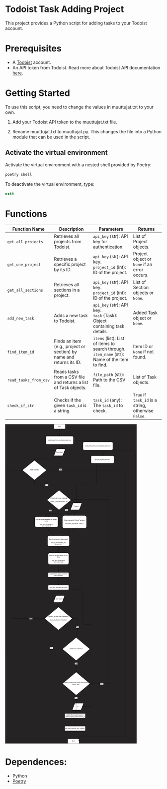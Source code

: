 # Todoist Task Adding Project

This project provides a Python script for adding tasks to your Todoist account.

# Prerequisites

- A [Todoist](https://todoist.com) account.
- An API token from Todoist. Read more about Todoist API documentation [here](https://developer.todoist.com/rest/v2#overview).

# Getting Started

To use this script, you need to change the values in muuttujat.txt to your own.

1. Add your Todoist API token to the muuttujat.txt file.

2. Rename muuttujat.txt to muuttujat.py. This changes the file into a Python module that can be used in the script.

## Activate the virtual environment

Activate the virtual environment with a nested shell provided by Poetry:

```powershell
poetry shell
```

To deactivate the virtual environment, type:

```powershell
exit
```

# Functions

| Function Name            | Description                                         | Parameters                                                    | Returns                                        |
|--------------------------|-----------------------------------------------------|---------------------------------------------------------------|------------------------------------------------|
| `get_all_projects`       | Retrieves all projects from Todoist.                | `api_key` (str): API key for authentication.                  | List of Project objects.                       |
| `get_one_project`        | Retrieves a specific project by its ID.             | `api_key` (str): API key.<br>`project_id` (int): ID of the project. | Project object or `None` if an error occurs.   |
| `get_all_sections`       | Retrieves all sections in a project.                | `api_key` (str): API key.<br>`project_id` (int): ID of the project. | List of Section objects or `None`.             |
| `add_new_task`           | Adds a new task to Todoist.                         | `api_key` (str): API key.<br>`task` (Task): Object containing task details. | Added Task object or `None`.                   |
| `find_item_id`           | Finds an item (e.g., project or section) by name and returns its ID. | `items` (list): List of items to search through.<br>`item_name` (str): Name of the item to find. | Item ID or `None` if not found.                |
| `read_tasks_from_csv`    | Reads tasks from a CSV file and returns a list of Task objects. | `file_path` (str): Path to the CSV file.                     | List of Task objects.                          |
| `check_if_str`           | Checks if the given `task_id` is a string.          | `task_id` (any): The `task_id` to check.                      | `True` if `task_id` is a string, otherwise `False`. |

![diagram](diagram.drawio.png)

# Dependences:

- Python
- [Poetry](https://python-poetry.org/docs/)